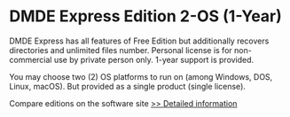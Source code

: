 # DMDE Express Edition 2-OS (1-Year)
DMDE Express has all features of Free Edition but additionally recovers directories and unlimited files number. Personal license is for non-commercial use by private person only. 1-year support is provided.

You may choose two (2) OS platforms to run on (among Windows, DOS, Linux, macOS). But provided as a single product (single license).

Compare editions on the software site
[>> Detailed information](https://secure.shareit.com/shareit/product.html?productid=300329318&affiliateid=200057808)